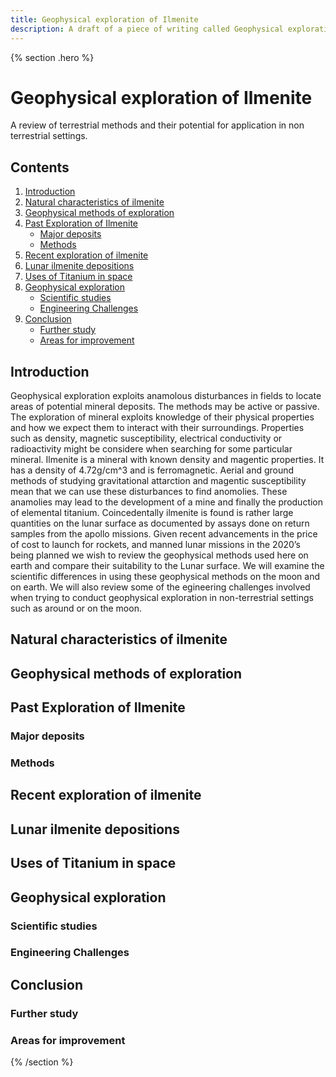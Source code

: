 ```yaml
---
title: Geophysical exploration of Ilmenite
description: A draft of a piece of writing called Geophysical exploration of Ilmenite
---
```


{% section .hero %}
# Geophysical exploration of Ilmenite
A review of terrestrial methods and their potential for application in non terrestrial settings. 
## Contents
1. [Introduction](#introduction)
2. [Natural characteristics of ilmenite](#ilmenite)
3. [Geophysical methods of exploration](#methods)
4. [Past Exploration of Ilmenite](#past)
    - [Major deposits](#major)
    - [Methods](#past-methods)
5. [Recent exploration of ilmenite](#recent)
6. [Lunar ilmenite depositions](#lunar)
7. [Uses of Titanium in space](#titanium)
8. [Geophysical exploration](#gpx-exploration)
    - [Scientific studies](#science)
    - [Engineering Challenges](#engineering)
9. [Conclusion](#conclusion)
    - [Further study](#study)
    - [Areas for improvement](#improvement)

## Introduction
Geophysical exploration exploits anamolous disturbances in fields to locate areas of potential mineral deposits. The methods may be active or passive. The exploration of mineral exploits knowledge of their physical properties and how we expect them to interact with their surroundings. Properties such as density, magnetic susceptibility, electrical conductivity or radioactivity might be considere when searching for some particular mineral. Ilmenite is a mineral with known density and magentic properties. It has a density of 4.72g/cm^3 and is ferromagnetic. Aerial and ground methods of studying gravitational attarction and magentic susceptibility mean that we can use these disturbances to find anomolies. These anamolies may lead to the development of a mine and finally the production of elemental titanium. Coincedentally ilmenite is found is rather large quantities on the lunar surface as documented by assays done on return samples from the apollo missions. Given recent advancements in the price of cost to launch for rockets, and manned lunar missions in the 2020’s being planned we wish to review the geophysical methods used here on earth and compare their suitability to the Lunar surface. We will examine the scientific differences in using these geophysical methods on the moon and on earth. We will also review some of the egineering challenges involved when trying to conduct geophysical exploration in non-terrestrial settings such as around or on the moon. 

## Natural characteristics of ilmenite

## Geophysical methods of exploration

## Past Exploration of Ilmenite

### Major deposits

### Methods

## Recent exploration of ilmenite

## Lunar ilmenite depositions

## Uses of Titanium in space

## Geophysical exploration

### Scientific studies

### Engineering Challenges

## Conclusion

### Further study

### Areas for improvement
{% /section %}
